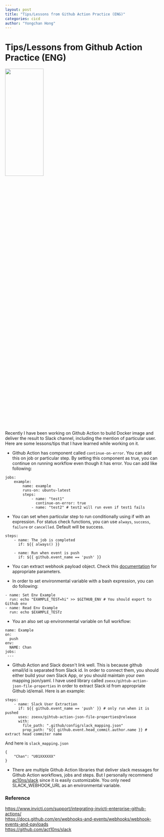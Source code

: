 ```yaml
---
layout: post
title: "Tips/Lessons from Github Action Practice (ENG)"
categories: cicd
author: "Yongchan Hong"
---
```


# Tips/Lessons from Github Action Practice (ENG)
<img src="https://cdn.invicti.com/statics/img/drive/h2jfrvzrbyh1yff2n3wfu2hkqqps6x_uvqo.png"  width="50%" height="30%">

Recently I have been working on Github Action to build Docker image and deliver the result to Slack channel, including the mention of particular user.
Here are some lessons/tips that I have learned while working on it.

- Github Action has component called `continue-on-error`. You can add this on job or particular step. By setting this component as true, you can continue on running workflow even though it has error. You can add like following:
```
jobs:
    example:
        name: example
        runs-on: ubuntu-latest
        steps:
            - name: "test1"
              continue-on-error: true
            - name: "test2" # test2 will run even if test1 fails
``` 

- You can set when particular step to run conditionally using if with an expression. For status check functions, you can use `always`, `success`, `failure` or `cancelled`. Default will be success.
```
steps:
    - name: The job is completed
      if: ${{ always() }}

    - name: Run when event is push
      if: ${{ github.event_name == 'push' }}
```

- You can extract webhook payload object. Check this [documentation](https://docs.github.com/en/webhooks-and-events/webhooks/webhook-events-and-payloads) for appropriate parameters.

- In order to set environmental variable with a bash expression, you can do following:
```
- name: Set Env Example
  run: echo "EXAMPLE_TEST=hi" >> $GITHUB_ENV # You should export to Github env
- name: Read Env Example
  run: echo $EXAMPLE_TESTz
```

- You an also set up environmental variable on full workflow:
```
name: Example
on:
  push
env:
  NAME: Chan
jobs:
 ---
```


- Github Action and Slack doesn't link well. This is because github email/id is separated from Slack id. In order to connect them, you should either build your own Slack App, or you should maintain your own mapping json/yaml. I have used library called `zoexx/gihtub-action-json-file-properties` in order to extract Slack id from appropriate Github id/email. Here is an example:
```
steps:
    - name: Slack User Extraction
      if: ${{ github.event_name == 'push' }} # only run when it is pushed
      uses: zoexx/gihtub-action-json-file-properties@release
      with:
        file_path: ".github/config/slack_mapping.json"
        prop_path: "${{ github.event.head_commit.author.name }} # extract head commiter name
```
And here is `slack_mapping.json`
```
{
    "Chan": "U01XXXXXX"
}
```

- There are multiple Github Action libraries that deliver slack messages for Github Action workflows, jobs and steps. But I personally recommend [ac10ns/slack](https://github.com/act10ns/slack) since it is easily customizable. You only need SLACK_WEBHOOK_URL as an environmental variable.


### Reference
https://www.invicti.com/support/integrating-invicti-enterprise-github-actions/  
https://docs.github.com/en/webhooks-and-events/webhooks/webhook-events-and-payloads  
https://github.com/act10ns/slack  